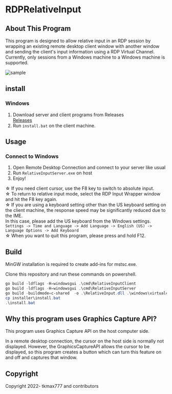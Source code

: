 # RDPRelativeInput

## About This Program

This program is designed to allow relative input in an RDP session by wrapping an existing remote desktop client window with another window and sending the client's input information using a RDP Virtual Channel. Currently, only sessions from a Windows machine to a Windows machine is supported.

![sample](https://gyazo.com/be1c9e2af08539d06cebe4932b4e568d.gif)

## install

### Windows

1. Download server and client programs from Releases<br />
   [Releases](https://github.com/TKMAX777/RDPRelativeInput/releases)
2. Run `install.bat` on the client machine.

## Usage

### Connect to Windows

1. Open Remote Desktop Connection and connect to your server like usual 
2. Run `RelativeInputServer.exe` on host
3. Enjoy!

  ☆ If you need client cursor, use the F8 key to switch to absolute input.<br />
  ☆ To return to relative input mode, select the RDP Input Wrapper window and hit the F8 key again.<br />
  ☆ If you are using a keyboard setting other than the US keyboard setting on the client machine, the response speed may be significantly reduced due to the IME.<br />
      In this case, please add the US keyboard from the Windows settings.<br />
      `Settings -> Time and Language -> Add Language -> English (US) -> Language Options -> Add Keyboard`<br />
  ☆ When you want to quit this program, please press and hold F12.

## Build

MinGW installation is required to create add-ins for mstsc.exe.

Clone this repository and run these commands on powershell.

```powershell
go build -ldflags -H=windowsgui .\cmd\RelativeInputClient
go build -ldflags -H=windowsgui .\cmd\RelativeInputServer
go build -buildmode=c-shared  -o .\RelativeInput.dll .\windows\virtualchanneladdin
cp installer\install.bat
.\install.bat
```

## Why this program uses Graphics Capture API?

This program uses Graphics Capture API on the host computer side.

In a remote desktop connection, the cursor on the host side is normally not displayed. However, the GraphicsCaptureAPI allows the cursor to be displayed, so this program creates a button which can turn this feature on and off and captures that window.

## Copyright

Copyright 2022- tkmax777 and contributors

